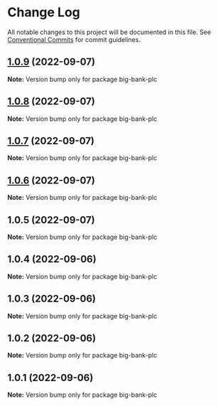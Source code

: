 # Change Log

All notable changes to this project will be documented in this file.
See [Conventional Commits](https://conventionalcommits.org) for commit guidelines.

## [1.0.9](https://github.com/JonathanTurnock/c4mjs/compare/big-bank-plc@1.0.8...big-bank-plc@1.0.9) (2022-09-07)

**Note:** Version bump only for package big-bank-plc





## [1.0.8](https://github.com/JonathanTurnock/c4mjs/compare/big-bank-plc@1.0.7...big-bank-plc@1.0.8) (2022-09-07)

**Note:** Version bump only for package big-bank-plc





## [1.0.7](https://github.com/JonathanTurnock/c4mjs/compare/big-bank-plc@1.0.6...big-bank-plc@1.0.7) (2022-09-07)

**Note:** Version bump only for package big-bank-plc





## [1.0.6](https://github.com/JonathanTurnock/c4mjs/compare/big-bank-plc@1.0.5...big-bank-plc@1.0.6) (2022-09-07)

**Note:** Version bump only for package big-bank-plc





## 1.0.5 (2022-09-07)

**Note:** Version bump only for package big-bank-plc





## 1.0.4 (2022-09-06)

**Note:** Version bump only for package big-bank-plc





## 1.0.3 (2022-09-06)

**Note:** Version bump only for package big-bank-plc





## 1.0.2 (2022-09-06)

**Note:** Version bump only for package big-bank-plc





## 1.0.1 (2022-09-06)

**Note:** Version bump only for package big-bank-plc
